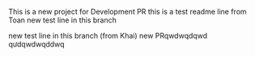 This is a new project for Development PR
this is a test readme line from Toan
new test line in this branch

new test line in this branch (from Khai)
new PRqwdwqdqwd   qưdqwdwqddwq